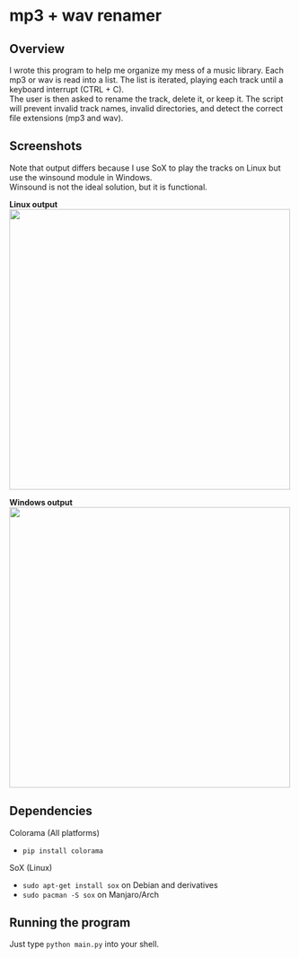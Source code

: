 
# mp3 + wav renamer

## Overview
I wrote this program to help me organize my mess of a music library.
Each mp3 or wav is read into a list. The list is iterated, playing each track until a keyboard interrupt (CTRL + C).  
The user is then asked to rename the track, delete it, or keep it.
The script will prevent invalid track names, invalid directories, and detect the correct file extensions (mp3 and wav).

## Screenshots

Note that output differs because I use SoX to play the tracks on Linux but use the winsound module in Windows.  
Winsound is not the ideal solution, but it is functional.

**Linux output**  
<img src="https://github.com/mitchfen/renameMyMusic/blob/master/screenshots/screen1.png" width="500" />

**Windows output**  
<img src="https://github.com/mitchfen/renameMyMusic/blob/master/screenshots/screen2.png" width="500" />

## Dependencies

Colorama (All platforms)
* `pip install colorama`

SoX (Linux)
* `sudo apt-get install sox` on Debian and derivatives
* `sudo pacman -S sox` on Manjaro/Arch

## Running the program

Just type `python main.py` into your shell.